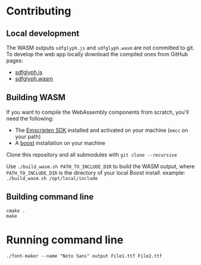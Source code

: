 # Contributing

## Local development

The WASM outputs `sdfglyph.js` and `sdfglyph.wasm` are not committed to git. To develop the web app locally download the compiled ones from GitHub pages:

* [sdfglyph.js](https://maplibre.org/font-maker/sdfglyph.js)
* [sdfglyph.wasm](https://maplibre.org/font-maker/sdfglyph.wasm)

## Building WASM

If you want to compile the WebAssembly components from scratch, you'll need the following:

* The [Emscripten SDK](https://emscripten.org/docs/getting_started/downloads.html) installed and activated on your machine (`emcc` on your path)
* A [boost](https://www.boost.org) installation on your machine

Clone this repository and all submodules with `git clone --recursive`

Use `./build_wasm.sh PATH_TO_INCLUDE_DIR` to build the WASM output, where `PATH_TO_INCLUDE_DIR` is the directory of your local Boost install. example: `./build_wasm.sh /opt/local/include`

## Building command line

```
cmake .
make
```

# Running command line

```
./font-maker --name "Noto Sans" output File1.ttf File2.ttf
```